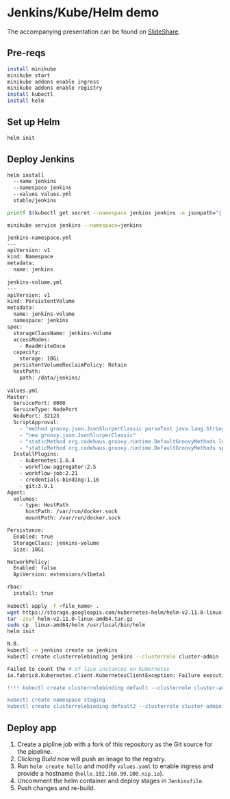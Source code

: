 # Jenkins/Kube/Helm demo

The accompanying presentation can be found on [SlideShare](https://www.slideshare.net/davidcurrie/continuous-delivery-to-kubernetes-with-jenkins-and-helm).

## Pre-reqs

```bash
install minikube
minikube start
minikube addons enable ingress
minikube addons enable registry
install kubectl
install helm
```

## Set up Helm

```bash
helm init 
```

## Deploy Jenkins

```bash
helm install
  --name jenkins
  --namespace jenkins
  --values values.yml
  stable/jenkins

printf $(kubectl get secret --namespace jenkins jenkins -o jsonpath="{.data.jenkins-admin-password}" | base64 --decode);echo

minikube service jenkins --namespace=jenkins

jenkins-namespace.yml 
---
apiVersion: v1
kind: Namespace
metadata:
  name: jenkins
  
jenkins-volume.yml 
---
apiVersion: v1
kind: PersistentVolume
metadata:
  name: jenkins-volume
  namespace: jenkins
spec:
  storageClassName: jenkins-volume
  accessModes:
    - ReadWriteOnce
  capacity:
    storage: 10Gi
  persistentVolumeReclaimPolicy: Retain
  hostPath:
    path: /data/jenkins/
    
values.yml 
Master:
  ServicePort: 8080
  ServiceType: NodePort
  NodePort: 32123
  ScriptApproval:
    - "method groovy.json.JsonSlurperClassic parseText java.lang.String"
    - "new groovy.json.JsonSlurperClassic"
    - "staticMethod org.codehaus.groovy.runtime.DefaultGroovyMethods leftShift java.util.Map java.util.Map"
    - "staticMethod org.codehaus.groovy.runtime.DefaultGroovyMethods split java.lang.String"
  InstallPlugins:
    - kubernetes:1.6.4
    - workflow-aggregator:2.5
    - workflow-job:2.21
    - credentials-binding:1.16
    - git:3.9.1
Agent:
  volumes:
    - type: HostPath
      hostPath: /var/run/docker.sock
      mountPath: /var/run/docker.sock

Persistence:
  Enabled: true
  StorageClass: jenkins-volume
  Size: 10Gi

NetworkPolicy:
  Enabled: false
  ApiVersion: extensions/v1beta1

rbac:
  install: true
  
kubectl apply -f <file_name> .
wget https://storage.googleapis.com/kubernetes-helm/helm-v2.11.0-linux-amd64.tar.gz
tar -zxvf helm-v2.11.0-linux-amd64.tar.gz 
sudo cp  linux-amd64/helm /usr/local/bin/helm
helm init

N.B. 
kubectl -n jenkins create sa jenkins
kubectl create clusterrolebinding jenkins --clusterrole cluster-admin --serviceaccount=jenkins:jenkins

Failed to count the # of live instances on Kubernetes
io.fabric8.kubernetes.client.KubernetesClientException: Failure executing: GET at: https://kubernetes.default/api/v1/namespaces/jenkins/pods?labelSelector=jenkins%3Dslave. Message: Forbidden!Configured service account doesn't have access. Service account may have been revoked. pods is forbidden: User "system:serviceaccount:jenkins:default" cannot list pods in the namespace "jenkins".

!!!! kubectl create clusterrolebinding default --clusterrole cluster-admin --serviceaccount=jenkins:default

kubectl create namespace staging
kubectl create clusterrolebinding default2 --clusterrole cluster-admin --serviceaccount=staging:default
```

## Deploy app

1. Create a pipline job with a fork of this repository as the Git source for the pipeline.
2. Clicking *Build now* will push an image to the registry.
3. Run `helm create hello` and modify `values.yaml` to enable ingress and provide a hostname (`hello.192.168.99.100.nip.io`).
4. Uncomment the helm container and deploy stages in `Jenkinsfile`.
5. Push changes and re-build.

